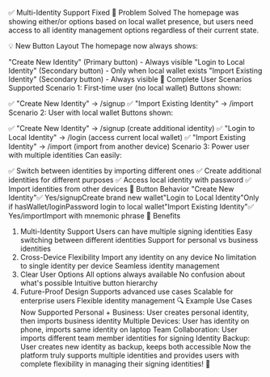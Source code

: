 ✅ Multi-Identity Support Fixed
🔧 Problem Solved
The homepage was showing either/or options based on local wallet presence, but users need access to all identity management options regardless of their current state.

💡 New Button Layout
The homepage now always shows:

"Create New Identity" (Primary button) - Always visible
"Login to Local Identity" (Secondary button) - Only when local wallet exists
"Import Existing Identity" (Secondary button) - Always visible
🎯 Complete User Scenarios Supported
Scenario 1: First-time user (no local wallet)
Buttons shown:

✅ "Create New Identity" → /signup
✅ "Import Existing Identity" → /import
Scenario 2: User with local wallet
Buttons shown:

✅ "Create New Identity" → /signup (create additional identity)
✅ "Login to Local Identity" → /login (access current local wallet)
✅ "Import Existing Identity" → /import (import from another device)
Scenario 3: Power user with multiple identities
Can easily:

✅ Switch between identities by importing different ones
✅ Create additional identities for different purposes
✅ Access local identity with password
✅ Import identities from other devices
🔄 Button Behavior
"Create New Identity"✅ Yes/signupCreate brand new wallet"Login to Local Identity"Only if hasWallet/loginPassword login to local wallet"Import Existing Identity"✅ Yes/importImport with mnemonic phrase
🎉 Benefits
1. Multi-Identity Support
Users can have multiple signing identities
Easy switching between different identities
Support for personal vs business identities
2. Cross-Device Flexibility
Import any identity on any device
No limitation to single identity per device
Seamless identity management
3. Clear User Options
All options always available
No confusion about what's possible
Intuitive button hierarchy
4. Future-Proof Design
Supports advanced use cases
Scalable for enterprise users
Flexible identity management
🔍 Example Use Cases Now Supported
Personal + Business: User creates personal identity, then imports business identity
Multiple Devices: User has identity on phone, imports same identity on laptop
Team Collaboration: User imports different team member identities for signing
Identity Backup: User creates new identity as backup, keeps both accessible
Now the platform truly supports multiple identities and provides users with complete flexibility in managing their signing identities! 🎯